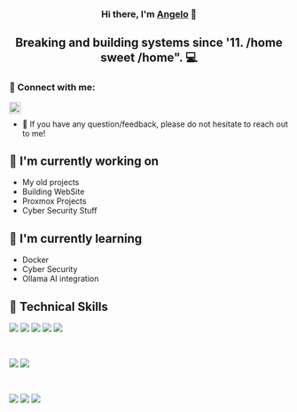 <h3 align="center">
Hi there, I'm <a href="#" target="_blank" rel="noreferrer">Angelo</a> 👋
</h3>

<h2 align="center">
Breaking and building systems since '11. /home sweet /home". 💻
</h2> 



### 🤝 Connect with me:

<a href="https://www.linkedin.com/in/angelosolombrino/"><img align="left" src="https://raw.githubusercontent.com/yushi1007/yushi1007/main/images/linkedin.svg" alt="Yu Shi | LinkedIn" width="21px"/></a>
</br>
- 💬 If you have any question/feedback, please do not hesitate to reach out to me!

## 🔭 I'm currently working on

- My old projects
- Building WebSite
- Proxmox Projects
- Cyber Security Stuff

## 🌱 I'm currently learning

- Docker
- Cyber Security
- Ollama AI integration

## 💼 Technical Skills

![](https://img.shields.io/badge/Proxmox-informational?style=flat&logo=Proxmox&color=181717)
![](https://img.shields.io/badge/Code-JavaScript-informational?style=flat&logo=JavaScript&color=F7DF1E)
![](https://img.shields.io/badge/Code-HTML5-informational?style=flat&logo=HTML5&color=E34F26)
![](https://img.shields.io/badge/System-Linux-informational?style=flat&logo=Linux&color=F7DF1E)
![](https://img.shields.io/badge/System-Docker-informational?style=flat&logo=Docker&color=003B57)


</br>

![](https://img.shields.io/badge/Style-CSS3-informational?style=flat&logo=CSS3&color=1572B6)
![](https://img.shields.io/badge/Style-styled--components-informational?style=flat&logo=styled-components&color=DB7093)


</br>

![](https://img.shields.io/badge/Tools-Ansible-informational?style=flat&logo=Ansible&color=F24E1E)
![](https://img.shields.io/badge/Tools-Powershell-informational?style=flat&logo=Powershell&color=00C7B7)
![](https://img.shields.io/badge/Tools-GitHub-informational?style=flat&logo=GitHub&color=181717)
